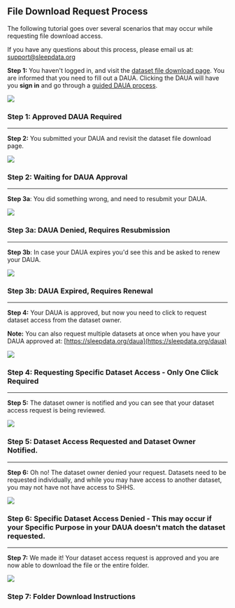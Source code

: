 ## File Download Request Process

The following tutorial goes over several scenarios that may occur while requesting file download access.

If you have any questions about this process, please email us at: [support@sleepdata.org](mailto:support@sleepdata.org)

**Step 1:** You haven't logged in, and visit the [dataset file download page](https://sleepdata.org/datasets/shhs/files/datasets). You are informed that you need to fill out a DAUA. Clicking the DAUA will have you <b>sign in</b> and go through a [guided DAUA process](:pages_path:/tutorials/daua-process.md).

<div class="panel panel-default">
  <div class="panel-body">
  <a href=":images_path:/tutorials/nsrr-file-access-01.png?inline=1">
    <img src=":images_path:/tutorials/nsrr-file-access-01.png">
  </a>
  </div>
  <div class="panel-footer">
    <h3 class="panel-title">Step 1: Approved DAUA Required</h3>
  </div>
</div>

<hr class="soften" />

**Step 2:** You submitted your DAUA and revisit the dataset file download page.

<div class="panel panel-default">
  <div class="panel-body">
  <a href=":images_path:/tutorials/nsrr-file-access-02.png?inline=1">
    <img src=":images_path:/tutorials/nsrr-file-access-02.png">
  </a>
  </div>
  <div class="panel-footer">
    <h3 class="panel-title">Step 2: Waiting for DAUA Approval</h3>
  </div>
</div>

<hr class="soften" />

**Step 3a**: You did something wrong, and need to resubmit your DAUA.

<div class="panel panel-default">
  <div class="panel-body">
  <a href=":images_path:/tutorials/nsrr-file-access-03.png?inline=1">
    <img src=":images_path:/tutorials/nsrr-file-access-03.png">
  </a>
  </div>
  <div class="panel-footer">
    <h3 class="panel-title">Step 3a: DAUA Denied, Requires Resubmission</h3>
  </div>
</div>

<hr class="soften" />

**Step 3b**: In case your DAUA expires you'd see this and be asked to renew your DAUA.


<div class="panel panel-default">
  <div class="panel-body">
  <a href=":images_path:/tutorials/nsrr-file-access-04.png?inline=1">
    <img src=":images_path:/tutorials/nsrr-file-access-04.png">
  </a>
  </div>
  <div class="panel-footer">
    <h3 class="panel-title">Step 3b: DAUA Expired, Requires Renewal</h3>
  </div>
</div>

<hr class="soften" />

**Step 4:** Your DAUA is approved, but now you need to click to request dataset access from the dataset owner.

<b>Note:</b> You can also request multiple datasets at once when you have your DAUA approved at: [https://sleepdata.org/daua](https://sleepdata.org/daua)

<div class="panel panel-default">
  <div class="panel-body">
  <a href=":images_path:/tutorials/nsrr-file-access-05.png?inline=1">
    <img src=":images_path:/tutorials/nsrr-file-access-05.png">
  </a>
  </div>
  <div class="panel-footer">
    <h3 class="panel-title">Step 4: Requesting Specific Dataset Access - Only One Click Required</h3>
  </div>
</div>

<hr class="soften" />

**Step 5:** The dataset owner is notified and you can see that your dataset access request is being reviewed.

<div class="panel panel-default">
  <div class="panel-body">
  <a href=":images_path:/tutorials/nsrr-file-access-06.png?inline=1">
    <img src=":images_path:/tutorials/nsrr-file-access-06.png">
  </a>
  </div>
  <div class="panel-footer">
    <h3 class="panel-title">Step 5: Dataset Access Requested and Dataset Owner Notified.</h3>
  </div>
</div>

<hr class="soften" />

**Step 6:** Oh no! The dataset owner denied your request. Datasets need to be requested individually, and while you may have access to another dataset, you may not have not have access to SHHS.
<div class="panel panel-default">
  <div class="panel-body">
  <a href=":images_path:/tutorials/nsrr-file-access-07.png?inline=1">
    <img src=":images_path:/tutorials/nsrr-file-access-07.png">
  </a>
  </div>
  <div class="panel-footer">
    <h3 class="panel-title">Step 6: Specific Dataset Access Denied - This may occur if your <b>Specific Purpose</b> in your DAUA doesn't match the dataset requested.</h3>
  </div>
</div>

<hr class="soften" />

**Step 7:** We made it! Your dataset access request is approved and you are now able to download the file or the entire folder.

<div class="panel panel-default">
  <div class="panel-body">
  <a href=":images_path:/tutorials/nsrr-file-access-08.png?inline=1">
    <img src=":images_path:/tutorials/nsrr-file-access-08.png">
  </a>
  </div>
  <div class="panel-footer">
    <h3 class="panel-title">Step 7: Folder Download Instructions</h3>
  </div>
</div>
